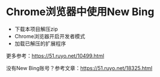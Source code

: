 # Chrome浏览器中使用New Bing



* 下载本项目解压zip
* Chrome浏览器开启开发者模式
* 加载已解压的扩展程序

更多参考：https://51.ruyo.net/10499.html


没有New Bing账号？参考文章：https://51.ruyo.net/18325.html
